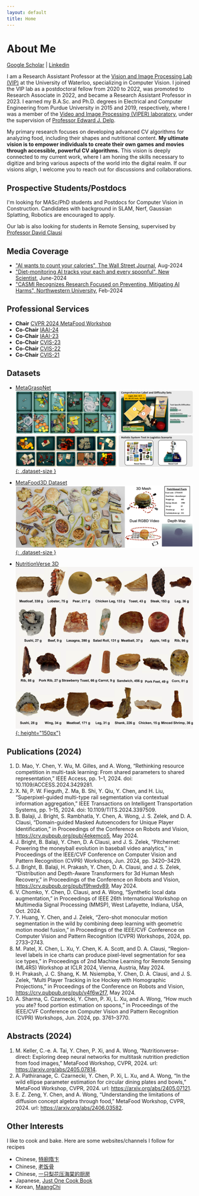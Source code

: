```yaml
---
layout: default
title: Home
---
```


# About Me
[Google Scholar](https://scholar.google.ca/citations?user=NwxXuCYAAAAJ&hl=en) | [Linkedin](https://www.linkedin.com/in/yuhao-chen-789a2164/)

I am a Research Assistant Professor at the [Vision and Image Processing Lab (VIP)](https://vip.uwaterloo.ca/) at the University of Waterloo, specializing in Computer Vision. I joined the VIP lab as a postdoctoral fellow from 2020 to 2022, was promoted to Research Associate in 2022, and became a Research Assistant Professor in 2023. I earned my B.A.Sc. and Ph.D. degrees in Electrical and Computer Engineering from Purdue University in 2015 and 2019, respectively, where I was a member of the [Video and Image Processing (VIPER) laboratory](https://engineering.purdue.edu/~ips/), under the supervision of [Professor Edward J. Delp](https://engineering.purdue.edu/~ace/). 

My primary research focuses on developing advanced CV algorithms for analyzing food, including their shapes and nutritional content. **My ultimate vision is to empower individuals to create their own games and movies through accessible, powerful CV algorithms.** This vision is deeply connected to my current work, where I am honing the skills necessary to digitize and bring various aspects of the world into the digital realm. If our visions align, I welcome you to reach out for discussions and collaborations.

## Prospective Students/Postdocs
I'm looking for MASc/PhD students and Postdocs for Computer Vision in Construction. Candidates with background in SLAM, Nerf, Gaussian Splatting, Robotics are encouraged to apply.

Our lab is also looking for students in Remote Sensing, supervised by [Professor David Clausi](https://uwaterloo.ca/systems-design-engineering/profile/dclausi)

## Media Coverage
- ["AI wants to count your calories", The Wall Street Journal](https://www.wsj.com/tech/ai/ai-count-calories-weight-loss-6acc7019?st=a5sk6r6qoaqex7t&reflink=desktopwebshare_permalink), Aug-2024
- ["Diet-monitoring AI tracks your each and every spoonful", New Scientist](https://www.newscientist.com/article/2431572-diet-monitoring-ai-tracks-your-each-and-every-spoonful/), June-2024
- ["CASMI Recognizes Research Focused on Preventing, Mitigating AI Harms", Northwestern University](https://casmi.northwestern.edu/news/articles/2024/casmi-recognizes-research-focused-on-preventing-mitigating-ai-harms.html), Feb-2024


## Professional Services
- **Chair** [CVPR 2024 MetaFood Workshop](https://sites.google.com/view/cvpr-metafood-2024)
- **Co-Chair** [IAAI-24](https://aaai.org/aaai-conference/iaai-24-program/)
- **Co-Chair** [IAAI-23](https://aaai-23.aaai.org/iaai-23-call/)
- **Co-Chair** [CVIS-23](https://uwcvis.github.io/cvis2023/)
- **Co-Chair** [CVIS-22](https://uwcvis.github.io/cvis2022/)
- **Co-Chair** [CVIS-21](https://cvis2021.weebly.com/)

## Datasets
- [MetaGraspNet](https://github.com/maximiliangilles/MetaGraspNet?tab=readme-ov-file)
[![](assets/images/metagraspnet.png){: .dataset-size }](https://github.com/maximiliangilles/MetaGraspNet?tab=readme-ov-file)

- [MetaFood3D Dataset](https://lorenz.ecn.purdue.edu/~food3d/)
[![](assets/images/metafood3d.png){: .dataset-size }](https://lorenz.ecn.purdue.edu/~food3d/)

- [NutritionVerse 3D](https://www.kaggle.com/datasets/amytai/nutritionverse-3d)  
[![](assets/images/nutritionverse.png){: height="150px"}](https://www.kaggle.com/datasets/amytai/nutritionverse-3d)

## Publications (2024)
 
1. D. Mao, Y. Chen, Y. Wu, M. Gilles, and A. Wong, “Rethinking resource competition in multi-task
learning: From shared parameters to shared representation,” IEEE Access, pp. 1–1, 2024. doi:
10.1109/ACCESS.2024.3429281.
1. X. Ni, P. W. Fieguth, Z. Ma, B. Shi, Y. Qiu, Y. Chen, and H. Liu, “Superpixel-guided multi-type rail
segmentation via contextual information aggregation,” IEEE Transactions on Intelligent Transportation
Systems, pp. 1–15, 2024.  doi: 10.1109/TITS.2024.3397509.
1. B. Balaji, J. Bright, S. Rambhatla, Y. Chen, A. Wong, J. S. Zelek, and D. A. Clausi, “Domain-guided
Masked Autoencoders for Unique Player Identiﬁcation,” in Proceedings of the Conference on Robots and
Vision, https://crv.pubpub.org/pub/4ekemco5, May 2024.
1. J. Bright, B. Balaji, Y. Chen, D. A Clausi, and J. S. Zelek, “Pitchernet: Powering the moneyball evolution
in baseball video analytics,” in Proceedings of the IEEE/CVF Conference on Computer Vision and Pattern
Recognition (CVPR) Workshops, Jun. 2024, pp. 3420–3429.
1. J. Bright, B. Balaji, H. Prakash, Y. Chen, D. A. Clausi, and J. S. Zelek, “Distribution and Depth-Aware
Transformers for 3d Human Mesh Recovery,” in Proceedings of the Conference on Robots and Vision,
https://crv.pubpub.org/pub/f9hwdv89, May 2024.
1. V. Chomko, Y. Chen, D. Clausi, and A. Wong, “Synthetic local data augmentation,” in Proceedings of
IEEE 26th International Workshop on Multimedia Signal Processing (MMSP), West Lafayette, Indiana,
USA, Oct. 2024.
1. Y. Huang, Y. Chen, and J. Zelek, “Zero-shot monocular motion segmentation in the wild by combining
deep learning with geometric motion model fusion,” in Proceedings of the IEEE/CVF Conference on
Computer Vision and Pattern Recognition (CVPR) Workshops, 2024, pp. 2733–2743.
1. M. Patel, X. Chen, L. Xu, Y. Chen, K. A. Scott, and D. A. Clausi, “Region-level labels in ice charts can
produce pixel-level segmentation for sea ice types,” in Proceedings of 2nd Machine Learning for Remote
Sensing (ML4RS) Workshop at ICLR 2024, Vienna, Austria, May 2024.
1. H. Prakash, J. C. Shang, K. M. Nsiempba, Y. Chen, D. A. Clausi, and J. S. Zelek, “Multi Player Tracking
in Ice Hockey with Homographic Projections,” in Proceedings of the Conference on Robots and Vision,
https://crv.pubpub.org/pub/v4f6w2f7, May 2024.
1. A. Sharma, C. Czarnecki, Y. Chen, P. Xi, L. Xu, and A. Wong, “How much you ate? food portion
estimation on spoons,” in Proceedings of the IEEE/CVF Conference on Computer Vision and Pattern
Recognition (CVPR) Workshops, Jun. 2024, pp. 3761–3770.

## Abstracts (2024)
1. M. Keller, C.-e. A. Tai, Y. Chen, P. Xi, and A. Wong, “Nutritionverse-direct: Exploring deep neural
networks for multitask nutrition prediction from food images,” MetaFood Workshop, CVPR, 2024.
url: https://arxiv.org/abs/2405.07814.
1. A. Pathiranage, C. Czarnecki, Y. Chen, P. Xi, L. Xu, and A. Wong, “In the wild ellipse parameter
estimation for circular dining plates and bowls,” MetaFood Workshop, CVPR, 2024.  url:
https://arxiv.org/abs/2405.07121.
1. E. Z. Zeng, Y. Chen, and A. Wong, “Understanding the limitations of diﬀusion concept algebra through
food,” MetaFood Workshop, CVPR, 2024. url: https://arxiv.org/abs/2406.03582.

## Other Interests
I like to cook and bake. Here are some websites/channels I follow for recipes
- Chinese, [特廚隋卞](https://www.youtube.com/@ChefSui)
- Chinese, [老饭骨](https://www.youtube.com/@LaoFanGu)
- Chinese, [一只梨花压海棠的厨房](https://www.xiachufang.com/cook/106163581/created/)
- Japanese, [Just One Cook Book](https://www.justonecookbook.com/)
- Korean, [MaangChi](https://www.maangchi.com/)
